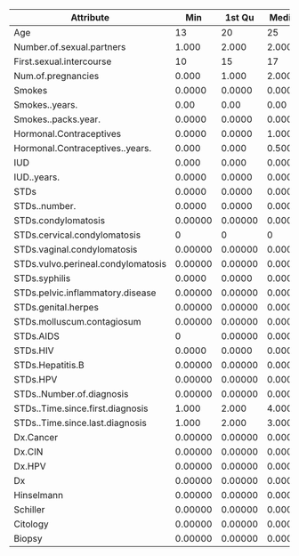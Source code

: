 
| Attribute                          | Min     | 1st Qu  | Median  | Mean    | 3rd Qu  | Max     | NA's |
| ---------------------------------- | ------- | ------- | ------- | ------- | ------- | ------- | ---- |
| Age                                | 13      | 20      | 25      | 26.82   | 32      | 84      | 0    |
| Number.of.sexual.partners          | 1.000   | 2.000   | 2.000   | 2.528   | 3.000   | 28.000  | 26   |
| First.sexual.intercourse           | 10      | 15      | 17      | 17      | 18      | 32      | 7    |
| Num.of.pregnancies                 | 0.000   | 1.000   | 2.000   | 2.276   | 3.000   | 11.000  | 56   |
| Smokes                             | 0.0000  | 0.0000  | 0.0000  | 0.1456  | 0.0000  | 1.0000  | 13   |
| Smokes..years.                     | 0.00    | 0.00    | 0.00    | 1.22    | 0.00    | 37.00   | 13   |
| Smokes..packs.year.                | 0.0000  | 0.0000  | 0.0000  | 0.4531  | 0.0000  | 37.0000 | 13   |
| Hormonal.Contraceptives            | 0.0000  | 0.0000  | 1.0000  | 0.6413  | 1.0000  | 1.0000  | 108  |
| Hormonal.Contraceptives..years.    | 0.000   | 0.000   | 0.500   | 2.256   | 3.000   | 30.000  | 108  |
| IUD                                | 0.000   | 0.000   | 0.000   | 0.112   | 0.000   | 1.000   | 117  |
| IUD..years.                        | 0.0000  | 0.0000  | 0.0000  | 0.5148  | 0.0000  | 19.0000 | 117  |
| STDs                               | 0.0000  | 0.0000  | 0.0000  | 0.1049  | 0.0000  | 1.0000  | 105  |
| STDs..number.                      | 0.0000  | 0.0000  | 0.0000  | 0.1766  | 0.0000  | 4.0000  | 105  |
| STDs.condylomatosis                | 0.00000 | 0.00000 | 0.00000 | 0.05843 | 0.00000 | 1.00000 | 105  |
| STDs.cervical.condylomatosis       | 0       | 0       | 0       | 0       | 0       | 0       | 105  |
| STDs.vaginal.condylomatosis        | 0.00000 | 0.00000 | 0.00000 | 0.00531 | 0.00000 | 1.00000 | 105  |
| STDs.vulvo.perineal.condylomatosis | 0.00000 | 0.00000 | 0.00000 | 0.0571  | 0.00000 | 1.00000 | 105  |
| STDs.syphilis                      | 0.0000  | 0.0000  | 0.0000  | 0.0239  | 0.0000  | 1.0000  | 105  |
| STDs.pelvic.inflammatory.disease   | 0.00000 | 0.00000 | 0.00000 | 0.00133 | 0.00000 | 1.00000 | 105  |
| STDs.genital.herpes                | 0.00000 | 0.00000 | 0.00000 | 0.00133 | 0.00000 | 1.00000 | 105  |
| STDs.molluscum.contagiosum         | 0.00000 | 0.00000 | 0.00000 | 0.00133 | 0.00000 | 1.00000 | 105  |
| STDs.AIDS                          | 0       | 0.00000 | 0.00000 | 0.00000 | 0       | 0.00000 | 105  |
| STDs.HIV                           | 0.0000  | 0.0000  | 0.0000  | 0.0239  | 0.0000  | 1.0000  | 105  |
| STDs.Hepatitis.B                   | 0.00000 | 0.00000 | 0.00000 | 0.00133 | 0.00000 | 1.00000 | 105  |
| STDs.HPV                           | 0.00000 | 0.00000 | 0.00000 | 0.00266 | 0.00000 | 1.00000 | 105  |
| STDs..Number.of.diagnosis          | 0.00000 | 0.00000 | 0.00000 | 0.08741 | 0.00000 | 3.00000 | 787  |
| STDs..Time.since.first.diagnosis   | 1.000   | 2.000   | 4.000   | 6.141   | 8.000   | 22.000  | 787  |
| STDs..Time.since.last.diagnosis    | 1.000   | 2.000   | 3.000   | 5.817   | 7.500   | 22.000  | 787  |
| Dx.Cancer                          | 0.00000 | 0.00000 | 0.00000 | 0.02098 | 0.00000 | 1.00000 | 0    |
| Dx.CIN                             | 0.00000 | 0.00000 | 0.00000 | 0.01049 | 0.00000 | 1.00000 | 0    |
| Dx.HPV                             | 0.00000 | 0.00000 | 0.00000 | 0.02098 | 0.00000 | 1.00000 | 0    |
| Dx                                 | 0.00000 | 0.00000 | 0.00000 | 0.02797 | 0.00000 | 1.00000 | 0    |
| Hinselmann                         | 0.00000 | 0.00000 | 0.00000 | 0.04079 | 0.00000 | 1.00000 | 0    |
| Schiller                           | 0.00000 | 0.00000 | 0.00000 | 0.08625 | 0.00000 | 1.00000 | 0    |
| Citology                           | 0.00000 | 0.00000 | 0.00000 | 0.05128 | 0.00000 | 1.00000 | 0    |
| Biopsy                             | 0.00000 | 0.00000 | 0.00000 | 0.06410 | 0.00000 | 1.00000 | 0    |


